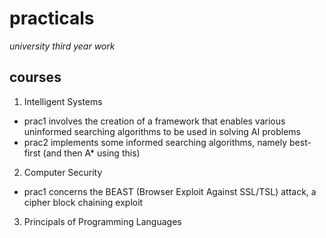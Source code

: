 # practicals
*university third year work*

## courses
1. Intelligent Systems 
  - prac1 involves the creation of a framework that enables various uninformed searching algorithms
    to be used in solving AI problems
  - prac2 implements some informed searching algorithms, namely best-first (and then A* using this)
2. Computer Security
  - prac1 concerns the BEAST (Browser Exploit Against SSL/TSL) attack, a cipher block chaining exploit
  
3. Principals of Programming Languages
